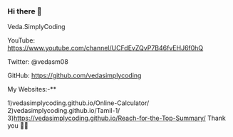### Hi there 👋

Veda.SimplyCoding

YouTube: https://www.youtube.com/channel/UCFdEvZQvP7B46fvEHJ6f0hQ

Twitter: @vedasm08

GitHub: https://github.com/vedasimplycoding

My Websites:-**

1)vedasimplycoding.github.io/Online-Calculator/
2)vedasimplycoding.github.io/Tamil-1/
3)https://vedasimplycoding.github.io/Reach-for-the-Top-Summary/
Thank you 🙏🙏
